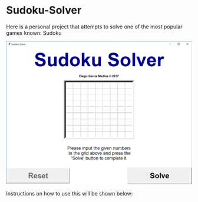 # Sudoku-Solver

Here is a personal project that attempts to solve one of the most popular games known: Sudoku

![alt text](utils/Screenshot.PNG "GUI Screenshot")

Instructions on how to use this will be shown below:
